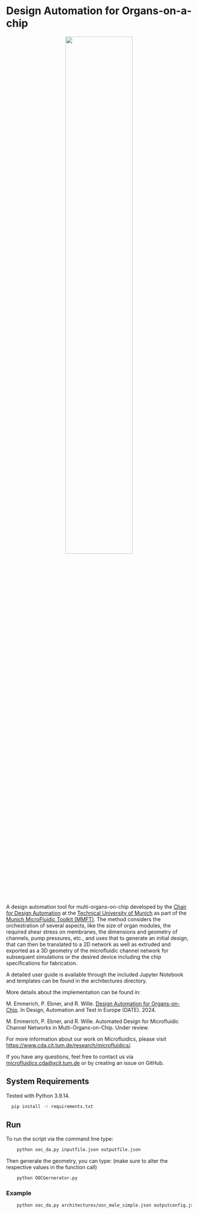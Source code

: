 # Design Automation for Organs-on-a-chip

<p align="center">
  <picture>
    <img src="https://www.cda.cit.tum.de/research/microfluidics/logo-microfluidics-toolkit.png" width="60%">
  </picture>
</p>

A design automation tool for multi-organs-on-chip developed by the [Chair for Design Automation](https://www.cda.cit.tum.de/) at the [Technical University of Munich](https://www.tum.de/) as part of the [Munich MicroFluidic Toolkit (MMFT)](https://www.cda.cit.tum.de/research/microfluidics/munich-microfluidics-toolkit/). The method considers the orchestration of several aspects, like the size of organ modules, the required shear stress on membranes, the dimensions and geometry of channels, pump pressures, etc., and uses that to generate an initial design, that can then be translated to a 2D network as well as extruded and exported as a 3D geometry of the microfluidic channel network for subsequent simulations or the desired device including the chip specifications for fabrication.

A detailed user guide is available through the included Jupyter Notebook and templates can be found in the architectures directory.

More details about the implementation can be found in:

M. Emmerich, P. Ebner, and R. Wille. [Design Automation for Organs-on-Chip](https://www.cda.cit.tum.de/files/eda/2024_date_design_automation_for_organs-on-chip.pdf). In Design, Automation and Test in Europe (DATE). 2024.

M. Emmerich, P. Ebner, and R. Wille. Automated Design for Microfluidic Channel Networks in Multi-Organs-on-Chip. Under review.

For more information about our work on Microfluidics, please visit https://www.cda.cit.tum.de/research/microfluidics/.

If you have any questions, feel free to contact us via microfluidics.cda@xcit.tum.de or by creating an issue on GitHub.

## System Requirements
Tested with Python 3.9.14.
```bash
  pip install -r requirements.txt
```

## Run
To run the script via the command line type:
```bash
    python ooc_da.py inputfile.json outputfile.json
```
Then generate the geometry, you can type: (make sure to alter the respective values in the function call)
```bash
    python OOCGernerator.py 
```

### Example
```bash
    python ooc_da.py architectures/ooc_male_simple.json outputconfig.json
```